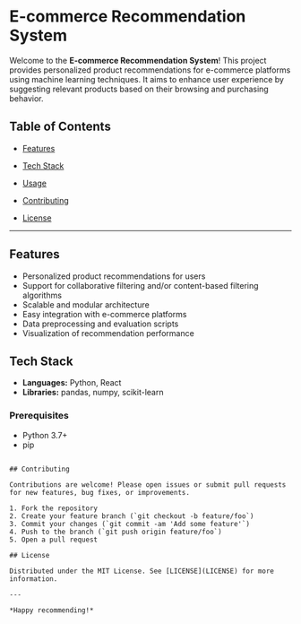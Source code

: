 # E-commerce Recommendation System

Welcome to the **E-commerce Recommendation System**! This project provides personalized product recommendations for e-commerce platforms using machine learning techniques. It aims to enhance user experience by suggesting relevant products based on their browsing and purchasing behavior.

## Table of Contents

- [Features](#features)
- [Tech Stack](#tech-stack)
- [Usage](#usage)

- [Contributing](#contributing)
- [License](#license)

---

## Features

- Personalized product recommendations for users
- Support for collaborative filtering and/or content-based filtering algorithms
- Scalable and modular architecture
- Easy integration with e-commerce platforms
- Data preprocessing and evaluation scripts
- Visualization of recommendation performance

## Tech Stack

- **Languages:** Python, React
- **Libraries:** pandas, numpy, scikit-learn




### Prerequisites

- Python 3.7+
- pip


```

## Contributing

Contributions are welcome! Please open issues or submit pull requests for new features, bug fixes, or improvements.

1. Fork the repository
2. Create your feature branch (`git checkout -b feature/foo`)
3. Commit your changes (`git commit -am 'Add some feature'`)
4. Push to the branch (`git push origin feature/foo`)
5. Open a pull request

## License

Distributed under the MIT License. See [LICENSE](LICENSE) for more information.

---

*Happy recommending!*
